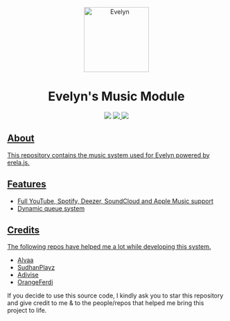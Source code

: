 <div align=center>
  <a href="logo">
    <img src="https://cdn.discordapp.com/avatars/832289090128969787/3e8394e754ee4d7f9e2d9edd43aec3f3.webp?size=2048" alt="Evelyn" height="150px" width="150px"
  ></a>
  
</div>
  <h1 align=center>Evelyn's Music Module</h1>

  <div align=center>
      <img src="https://forthebadge.com/images/badges/you-didnt-ask-for-this.svg">
    </a>

  <a href="#">
  <img src="https://forthebadge.com/images/badges/contains-tasty-spaghetti-code.svg"
  </a>

  <a href="#">
  <img src="https://forthebadge.com/images/badges/built-with-love.svg"
  </a>
</div>

## About

This repository contains the music system used for Evelyn powered by erela.js.

## Features

- Full YouTube, Spotify, Deezer, SoundCloud and Apple Music support
- Dynamic queue system

## Credits
The following repos have helped me a lot while developing this system.
- [Alvaa](https://github.com/Allvaa/lavalink-musicbot) 
- [SudhanPlayz](https://github.com/SudhanPlayz/Discord-MusicBot)
- [Adivise](https://github.com/Adivise/NanoSpacePlus)
- [OrangeFerdi](https://github.com/orangeferdi/embed-pages)

If you decide to use this source code, I kindly ask you to star this repository and give credit to me & to the people/repos that helped me bring this project to life.
